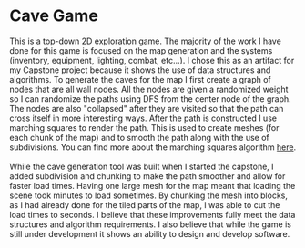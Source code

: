 # Cave Game
This is a top-down 2D exploration game. The majority of the work I have done for this game is focused on the map generation
and the systems (inventory, equipment, lighting, combat, etc...). I chose this as an artifact for my Capstone project because
 it shows the use of data structures and algorithms. To generate the caves for the map I first create a graph of nodes 
 that are all wall nodes. All the nodes are given a randomized weight so I can randomize the paths using DFS from the center 
 node of the graph. The nodes are also "collapsed" after they are visited so that the path can cross itself in more interesting ways. 
 After the path is constructed I use marching squares to render the path. This is used to create meshes (for each chunk of the map) and to
  smooth the path along with the use of subdivisions. You can find more about the marching squares algorithm [here](https://en.wikipedia.org/wiki/Marching_squares#:~:text=In%20computer%20graphics%2C%20marching%20squares,single%20data%20level%2C%20or%20isovalue).\
  \
While the cave generation tool was built when I started the capstone, I added subdivision and chunking to make the path smoother and allow for faster load times. Having one large mesh for the map meant that loading the scene took minutes to load sometimes. By chunking the mesh into blocks, as I had already done for the tiled parts of the map, I was able to cut the load times to seconds. I believe that these improvements fully meet the data structures and algorithm requirements. I also believe that while the game is still under development it shows an ability to design and develop software. 
